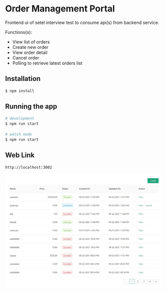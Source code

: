 # Order Management Portal

Frontend ui of setel interview test to consume api(s) from backend service.

Functions(s):

- View list of orders
- Create new order
- View order detail
- Cancel order
- Polling to retrieve latest orders list

## Installation

```bash
$ npm install
```

## Running the app

```bash
# development
$ npm run start

# watch mode
$ npm run start

```

## Web Link

```bash
http://localhost:3002
```

![Screenshot](screenshot.JPG)

